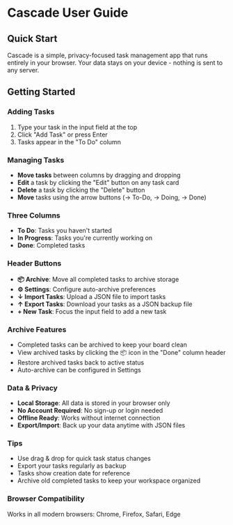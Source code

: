 # Cascade User Guide

## Quick Start

Cascade is a simple, privacy-focused task management app that runs entirely in your browser. Your data stays on your device - nothing is sent to any server.

## Getting Started

### Adding Tasks
1. Type your task in the input field at the top
2. Click "Add Task" or press Enter
3. Tasks appear in the "To Do" column

### Managing Tasks
- **Move tasks** between columns by dragging and dropping
- **Edit** a task by clicking the "Edit" button on any task card
- **Delete** a task by clicking the "Delete" button
- **Move** tasks using the arrow buttons (→ To-Do, → Doing, → Done)

### Three Columns
- **To Do**: Tasks you haven't started
- **In Progress**: Tasks you're currently working on  
- **Done**: Completed tasks

### Header Buttons
- **📦 Archive**: Move all completed tasks to archive storage
- **⚙️ Settings**: Configure auto-archive preferences
- **↓ Import Tasks**: Upload a JSON file to import tasks
- **↑ Export Tasks**: Download your tasks as a JSON backup file
- **+ New Task**: Focus the input field to add a new task

### Archive Features
- Completed tasks can be archived to keep your board clean
- View archived tasks by clicking the 📦 icon in the "Done" column header
- Restore archived tasks back to active status
- Auto-archive can be configured in Settings

### Data & Privacy
- **Local Storage**: All data is stored in your browser only
- **No Account Required**: No sign-up or login needed
- **Offline Ready**: Works without internet connection
- **Export/Import**: Back up your data anytime with JSON files

### Tips
- Use drag & drop for quick task status changes
- Export your tasks regularly as backup
- Tasks show creation date for reference
- Archive old completed tasks to keep your workspace organized

### Browser Compatibility
Works in all modern browsers: Chrome, Firefox, Safari, Edge